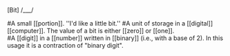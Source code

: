 [Bit] /___/

#A small [[portion]]. ''I'd like a little bit.''
#A unit of storage in a [[digital]] [[computer]]. The value of a bit is either [[zero]] or [[one]].  
#A [[digit]] in a [[number]] written in [[binary]] (i.e., with a base of 2). In this usage it is a contraction of "binary digit".
